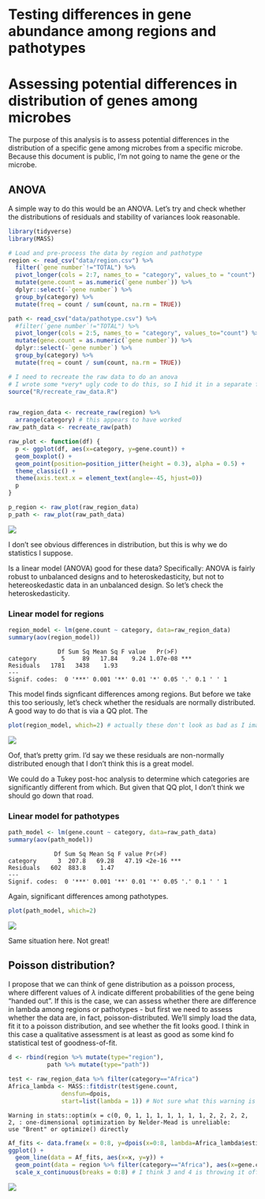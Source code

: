 Testing differences in gene abundance among regions and pathotypes
================

# Assessing potential differences in distribution of genes among microbes

The purpose of this analysis is to assess potential differences in the
distribution of a specific gene among microbes from a specific microbe.
Because this document is public, I’m not going to name the gene or the
microbe.

## ANOVA

A simple way to do this would be an ANOVA. Let’s try and check whether
the distributions of residuals and stability of variances look
reasonable.

``` r
library(tidyverse)
library(MASS)

# Load and pre-process the data by region and pathotype
region <- read_csv("data/region.csv") %>%
  filter(`gene number`!="TOTAL") %>%
  pivot_longer(cols = 2:7, names_to = "category", values_to = "count") %>%
  mutate(gene.count = as.numeric(`gene number`)) %>%
  dplyr::select(-`gene number`) %>%
  group_by(category) %>%
  mutate(freq = count / sum(count, na.rm = TRUE))

path <- read_csv("data/pathotype.csv") %>%
  #filter(`gene number`!="TOTAL") %>%
  pivot_longer(cols = 2:5, names_to = "category", values_to="count") %>%
  mutate(gene.count = as.numeric(`gene number`)) %>%
  dplyr::select(-`gene number`) %>%
  group_by(category) %>%
  mutate(freq = count / sum(count, na.rm = TRUE))

# I need to recreate the raw data to do an anova
# I wrote some *very* ugly code to do this, so I hid it in a separate file
source("R/recreate_raw_data.R")


raw_region_data <- recreate_raw(region) %>%
  arrange(category) # this appears to have worked
raw_path_data <- recreate_raw(path)

raw_plot <- function(df) {
  p <- ggplot(df, aes(x=category, y=gene.count)) + 
  geom_boxplot() + 
  geom_point(position=position_jitter(height = 0.3), alpha = 0.5) + 
  theme_classic() + 
  theme(axis.text.x = element_text(angle=-45, hjust=0))
  p
}

p_region <- raw_plot(raw_region_data)
p_path <- raw_plot(raw_path_data)
```

![](distributions_files/figure-gfm/unnamed-chunk-2-1.png)

I don’t see obvious differences in distribution, but this is why we do
statistics I suppose.

Is a linear model (ANOVA) good for these data? Specifically: ANOVA is
fairly robust to unbalanced designs and to heteroskedasticity, but not
to hetereoskedastic data in an unbalanced design. So let’s check the
heteroskedasticity.

### Linear model for regions

``` r
region_model <- lm(gene.count ~ category, data=raw_region_data)
summary(aov(region_model))
```

                  Df Sum Sq Mean Sq F value   Pr(>F)    
    category       5     89   17.84    9.24 1.07e-08 ***
    Residuals   1781   3438    1.93                     
    ---
    Signif. codes:  0 '***' 0.001 '**' 0.01 '*' 0.05 '.' 0.1 ' ' 1

This model finds signficant differences among regions. But before we
take this too seriously, let’s check whether the residuals are normally
distributed. A good way to do that is via a QQ plot. The

``` r
plot(region_model, which=2) # actually these don't look as bad as I imagined?
```

![](distributions_files/figure-gfm/unnamed-chunk-4-1.png)

Oof, that’s pretty grim. I’d say we these residuals are non-normally
distributed enough that I don’t think this is a great model.

We could do a Tukey post-hoc analysis to determine which categories are
significantly different from which. But given that QQ plot, I don’t
think we should go down that road.

### Linear model for pathotypes

``` r
path_model <- lm(gene.count ~ category, data=raw_path_data)
summary(aov(path_model))
```

                 Df Sum Sq Mean Sq F value Pr(>F)    
    category      3  207.8   69.28   47.19 <2e-16 ***
    Residuals   602  883.8    1.47                   
    ---
    Signif. codes:  0 '***' 0.001 '**' 0.01 '*' 0.05 '.' 0.1 ' ' 1

Again, significant differences among pathotypes.

``` r
plot(path_model, which=2)
```

![](distributions_files/figure-gfm/unnamed-chunk-6-1.png)

Same situation here. Not great!

## Poisson distribution?

I propose that we can think of gene distribution as a poisson process,
where different values of $\lambda$ indicate different probabilities of
the gene being “handed out”. If this is the case, we can assess whether
there are difference in lambda among regions or pathotypes - but first
we need to assess whether the data are, in fact, poisson-distributed.
We’ll simply load the data, fit it to a poisson distribution, and see
whether the fit looks good. I think in this case a qualitative
assessment is at least as good as some kind fo statistical test of
goodness-of-fit.

``` r
d <- rbind(region %>% mutate(type="region"),
           path %>% mutate(type="path"))

test <- raw_region_data %>% filter(category=="Africa")
Africa_lambda <- MASS::fitdistr(test$gene.count, 
               densfun=dpois, 
               start=list(lambda = 1)) # Not sure what this warning is about
```

    Warning in stats::optim(x = c(0, 0, 1, 1, 1, 1, 1, 1, 1, 2, 2, 2, 2, 2, : one-dimensional optimization by Nelder-Mead is unreliable:
    use "Brent" or optimize() directly

``` r
Af_fits <- data.frame(x = 0:8, y=dpois(x=0:8, lambda=Africa_lambda$estimate))
ggplot() + 
  geom_line(data = Af_fits, aes(x=x, y=y)) + 
  geom_point(data = region %>% filter(category=="Africa"), aes(x=gene.count, y=freq)) + 
  scale_x_continuous(breaks = 0:8) # I think 3 and 4 is throwing it off. Hmm. 
```

![](distributions_files/figure-gfm/unnamed-chunk-7-1.png)
